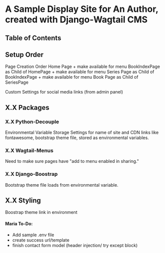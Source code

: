 # A Sample Display Site for An Author, created with Django-Wagtail CMS

## Table of Contents

## Setup Order

Page Creation Order
Home Page + make available for menu
BookIndexPage as Child of HomePage + make available for menu
Series Page as Child of BookIndexPage + make available for menu
Book Page as Child of SeriesPage

Custom Settings for social media links (from admin panel)

## X.X Packages

### X.X Python-Decouple

Environmental Variable Storage
Settings for name of site and CDN links like fontawesome, bootstrap theme file, stored as environmental variables. 

### X.X Wagtail-Menus

Need to make sure pages have "add to menu enabled in sharing."

### X.X Django-Boostrap

Bootstrap theme file loads from environmental variable.

## X.X Styling

Boostrap theme link in environment

#### Maria To-Do:
- Add sample .env file
- create success url/template
- finish contact form model (header injection/ try except block)